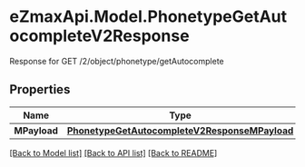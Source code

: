 # eZmaxApi.Model.PhonetypeGetAutocompleteV2Response
Response for GET /2/object/phonetype/getAutocomplete

## Properties

Name | Type | Description | Notes
------------ | ------------- | ------------- | -------------
**MPayload** | [**PhonetypeGetAutocompleteV2ResponseMPayload**](PhonetypeGetAutocompleteV2ResponseMPayload.md) |  | 

[[Back to Model list]](../README.md#documentation-for-models) [[Back to API list]](../README.md#documentation-for-api-endpoints) [[Back to README]](../README.md)

